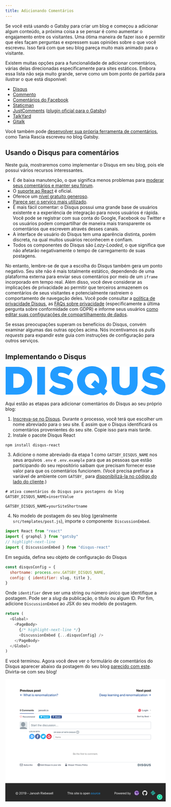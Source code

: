```yaml
---
title: Adicionando Comentários
---
```


Se você está usando o Gatsby para criar um blog e começou a adicionar algum conteúdo, a próxima coisa a se pensar é como aumentar o engajamento entre os visitantes. Uma ótima maneira de fazer isso é permitir que eles façam perguntas e expressem suas opiniões sobre o que você escreveu. Isso fará com que seu blog pareça muito mais animado para o visitante.

Existem muitas opções para a funcionalidade de adicionar comentários, várias delas direcionadas especificamente para sites estáticos. Embora essa lista não seja muito grande, serve como um bom ponto de partida para ilustrar o que está disponível:

- [Disqus](https://disqus.com)
- [Commento](https://commento.io)
- [Comentários do Facebook](https://www.npmjs.com/package/react-facebook)
- [Staticman](https://staticman.net)
- [JustComments](https://just-comments.com) \([plugin oficial para o Gatsby](https://www.gatsbyjs.org/packages/gatsby-plugin-just-comments/)\)
- [TalkYard](https://www.talkyard.io)
- [Gitalk](https://gitalk.github.io)

Você também pode [desenvolver sua própria ferramenta de comentários](/blog/2019-08-27-roll-your-own-comment-system/), como Tania Rascia escreveu no blog Gatsby.

## Usando o Disqus para comentários

Neste guia, mostraremos como implementar o Disqus em seu blog, pois ele possui vários recursos interessantes.

- É de baixa manutenção, o que significa menos problemas para [moderar seus comentários e manter seu fórum](https://help.disqus.com/moderation/moderating-101).
- O [suporte ao React](https://github.com/disqus/disqus-react) é oficial.
- Oferece um [nível gratuito generoso](https://disqus.com/pricing).
- [Parece ser o serviço mais utilizado](https://www.datanyze.com/market-share/comment-systems/disqus-market-share).
- É mais fácil comentar: o Disqus possui uma grande base de usuários existente e a experiência de integração para novos usuários é rápida. Você pode se registrar com sua conta do Google, Facebook ou Twitter e os usuários podem compartilhar de maneira mais transparente os comentários que escrevem através desses canais.
- A interface de usuário do Disqus tem uma aparência distinta, porém discreta, na qual muitos usuários reconhecem e confiam.
- Todos os componentes do Disqus são _Lazy-Loaded_, o que significa que não afetarão negativamente o tempo de carregamento de suas postagens.

No entanto, lembre-se de que a escolha do Disqus também gera um ponto negativo. Seu site não é mais totalmente estático, dependendo de uma plataforma externa para enviar seus comentários por meio de um `iframe` incorporado em tempo real. Além disso, você deve considerar as implicações de privacidade ao permitir que terceiros armazenem os comentários de seus visitantes e potencialmente rastreiem o comportamento de navegação deles. Você pode consultar a [política de privacidade Disqus](https://help.disqus.com/terms-and-policies/disqus-privacy-policy), as [FAQs sobre privacidade](https://help.disqus.com/terms-and-policies/privacy-faq) (especificamente a última pergunta sobre conformidade com GDPR) e informe seus usuários [como editar suas configurações de compartilhamento de dados](https://help.disqus.com/terms-and-policies/how-to-edit-your-data-sharing-settings).

Se essas preocupações superam os benefícios do Disqus, convém examinar algumas das outras opções acima. Nós incentivamos os _pulls requests_ para expandir este guia com instruções de configuração para outros serviços.

## Implementando o Disqus

![Logo do Disqus](images/disqus-logo.svg)

Aqui estão as etapas para adicionar comentários do Disqus ao seu próprio blog:

1. [Inscreva-se no Disqus](https://disqus.com/profile/signup). Durante o processo, você terá que escolher um nome abreviado para o seu site. É assim que o Disqus identificará os comentários provenientes do seu site. Copie isso para mais tarde.
2. Instale o pacote Disqus React

```shell
npm install disqus-react
```

3. Adicione o nome abreviado da etapa 1 como `GATSBY_DISQUS_NAME` nos seus arquivos `.env` e `.env.example` para que as pessoas que estão participando do seu repositório saibam que precisam fornecer esse valor para que os comentários funcionem. (Você precisa prefixar a variável de ambiente com `GATSBY_` para [disponibilizá-la no código do lado do cliente](https://www.gatsbyjs.org/docs/environment-variables/#client-side-javascript).)

```title=.env.example
# ativa comentários do Disqus para postagens do blog
GATSBY_DISQUS_NAME=insertValue
```

```title=.env
GATSBY_DISQUS_NAME=yourSiteShortname
```

4. No modelo de postagem do seu blog (geralmente `src/templates/post.js`), importe o componente` DiscussionEmbed`.

```js:title=src/templates/post.js
import React from "react"
import { graphql } from "gatsby"
// highlight-next-line
import { DiscussionEmbed } from "disqus-react"
```

Em seguida, defina seu objeto de configuração do Disqus

```js
const disqusConfig = {
  shortname: process.env.GATSBY_DISQUS_NAME,
  config: { identifier: slug, title },
}
```

Onde `identifier` deve ser uma string ou número único que identifique a postagem. Pode ser a _slug_ da publicação, o título ou algum ID. Por fim, adicione `DiscussionEmbed` ao JSX do seu modelo de postagem.

```js:title=src/templates/post.js
return (
  <Global>
    <PageBody>
      {/* highlight-next-line */}
      <DiscussionEmbed {...disqusConfig} />
    </PageBody>
  </Global>
)
```

E você terminou. Agora você deve ver o formulário de comentários do Disqus aparecer abaixo da postagem do seu blog [parecido com este](https://janosh.io/blog/disqus-comments#disqus_thread). Divirta-se com seu blog!

[![Comentários Disqus](images/disqus-comments.png)](https://janosh.io/blog/disqus-comments#disqus_thread)
